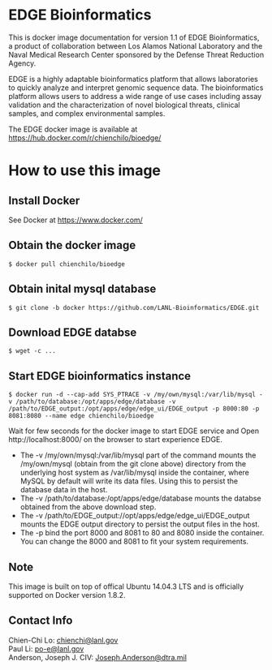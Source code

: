 # EDGE Bioinformatics

This is docker image documentation for version 1.1 of EDGE Bioinformatics, a product of collaboration between Los Alamos National Laboratory and the Naval Medical Research Center sponsored by the Defense Threat Reduction Agency.

EDGE is a highly adaptable bioinformatics platform that allows laboratories to quickly analyze and interpret genomic sequence data. The bioinformatics platform allows users to address a wide range of use cases including assay validation and the characterization of novel biological threats, clinical samples, and complex environmental samples.

The EDGE docker image is available at https://hub.docker.com/r/chienchilo/bioedge/ 

# How to use this image

## Install Docker

See Docker at https://www.docker.com/

## Obtain the docker image

    $ docker pull chienchilo/bioedge

## Obtain inital mysql database

    $ git clone -b docker https://github.com/LANL-Bioinformatics/EDGE.git

## Download EDGE databse 

    $ wget -c ...

## Start EDGE bioinformatics instance

    $ docker run -d --cap-add SYS_PTRACE -v /my/own/mysql:/var/lib/mysql -v /path/to/database:/opt/apps/edge/database -v /path/to/EDGE_output:/opt/apps/edge/edge_ui/EDGE_output -p 8000:80 -p 8081:8080 --name edge chienchilo/bioedge
    
Wait for few seconds for the docker image to start EDGE service and Open http://localhost:8000/ on the browser to start experience EDGE.

* The -v /my/own/mysql:/var/lib/mysql part of the command mounts the /my/own/mysql (obtain from the git clone above) directory from the underlying host system as /var/lib/mysql inside the container, where MySQL by default will write its data files. Using this to persist the database data in the host.
* The -v /path/to/database:/opt/apps/edge/database mounts the databse obtained from the above download step. 
* The -v /path/to/EDGE_output://opt/apps/edge/edge_ui/EDGE_output mounts the EDGE output directory to persist the output files in the host. 
* The -p bind the port 8000 and 8081 to 80 and 8080 inside the container. You can change the 8000 and 8081 to fit your system requirements.

## Note

This image is built on top of offical Ubuntu 14.04.3 LTS and is officially supported on Docker version 1.8.2.

## Contact Info
Chien-Chi Lo: <chienchi@lanl.gov>  
Paul Li: <po-e@lanl.gov>  
Anderson, Joseph J. CIV: <Joseph.Anderson@dtra.mil>

